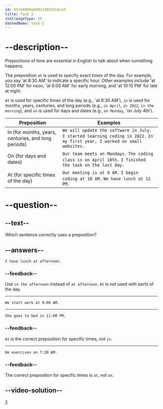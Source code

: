```yaml
---
id: 657e00b8edd9c338225cbce5
title: Task 2
challengeType: 19
dashedName: task-2
---
```


# --description--

Prepositions of time are essential in English to talk about when something happens. 

The preposition `at` is used to specify exact times of the day. 
For example, you say 'at 8:30 AM' to indicate a specific hour. Other examples include 'at 12:00 PM' for noon, 'at 6:00 AM' for early morning, and 'at 10:15 PM' for late at night.


`At` is used for specific times of the day (e.g., 'at 8:30 AM'), `in` is used for months, years, centuries, and long periods (e.g., `in April`, `in 2022`, `in the morning`), and `on` is used for days and dates (e.g., `on Monday`, 'on July 4th').

| Preposition                                         | Examples                                                                                                                    |
| --------------------------------------------------- | --------------------------------------------------------------------------------------------------------------------------- |
| In (for months, years, centuries, and long periods) | `We will update the software in July.` `I started learning coding in 2022.` `In my first year, I worked on small websites.` |
| On (for days and dates)                             | `Our team meets on Mondays.` `The coding class is on April 10th.` `I finished the task on the last day.`                    |
| At (for specific times of the day)                  | `Our meeting is at 9 AM.` `I begin coding at 10 AM.` `We have lunch at 12 PM.`                                              |

# --question--

## --text--

Which sentence correctly uses a preposition?

## --answers--

`I have lunch at afternoon.`

### --feedback--

Use `in the afternoon` instead of `at afternoon`. `At` is not used with parts of the day.

---

`We start work at 9:00 AM.`

---

`She goes to bed in 11:00 PM.`

### --feedback--

`At` is the correct preposition for specific times, not `in`.

---

`He exercises on 7:30 AM.`

### --feedback--

The correct preposition for specific times is `at`, not `on`.

## --video-solution--

2
